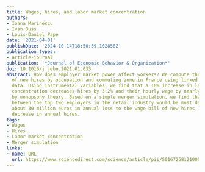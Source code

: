 ```yaml
---
title: Wages, hires, and labor market concentration
authors:
- Ioana Marinescu
- Ivan Ouss
- Louis-Daniel Pape
date: '2021-04-01'
publishDate: '2024-10-14T18:50:59.102858Z'
publication_types:
- article-journal
publication: '*Journal of Economic Behavior & Organization*'
doi: 10.1016/j.jebo.2021.01.033
abstract: How does employer market power affect workers? We compute the concentration
  of new hires by occupation and commuting zone in France using linked employer-employee
  data. Using instrumental variables, we find that a 10% increase in labor market
  concentration decreases hires by 3.2% and their hourly wage by nearly 0.5%, as hypothesized
  by monopsony theory. Based on a simple merger simulation, we find that a merger
  between the top two employers in the retail industry would be most damaging, with
  about 30 million euros in annual loss to the wage bill of new hires, and a 3000
  decrease in annual hires.
tags:
- Wages
- Hires
- Labor market concentration
- Merger simulation
links:
- name: URL
  url: https://www.sciencedirect.com/science/article/pii/S0167268121000548
---
```


